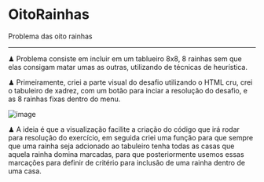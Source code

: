 # OitoRainhas
Problema das oito rainhas

-----------------------------------

♟ Problema consiste em incluir em um tablueiro 8x8, 8 rainhas sem que elas consigam matar umas as outras, utilizando de técnicas de heurística.

♟ Primeiramente, criei a parte visual do desafio utilizando o HTML cru, crei o tabuleiro de xadrez, com um botão para inciar a resolução do desafio, e as 8 rainhas fixas dentro do menu.

![image](https://user-images.githubusercontent.com/61763480/163696670-2ec62c95-1d39-4399-8bd8-d9d273231487.png)

♟ A ideia é que a visualização facilite a criação do código que irá rodar para resolução do exercício, em seguida criei uma função para que sempre que uma rainha seja adcionado ao tabuleiro tenha todas as casas que aquela rainha domina marcadas, para que posteriormente usemos essas marcações para definir de critério para inclusão de uma rainha dentro de uma casa.
